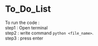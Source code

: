 # To_Do_List
To run the code : <br>
step1 : Open terminal  <br>
step2 : write command `python <file_name>`.  <br>
step3 : press enter 
